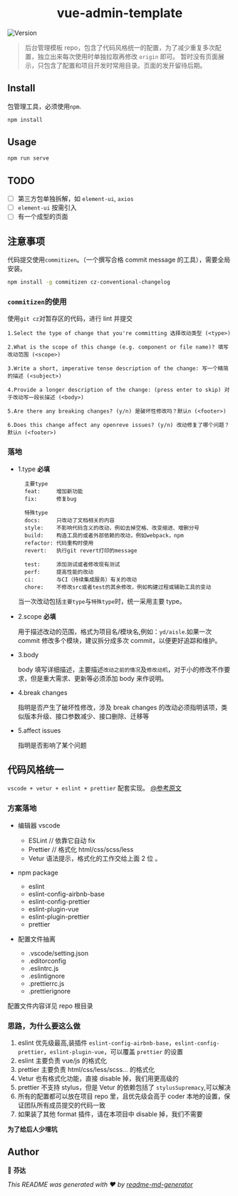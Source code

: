 <h1 align="center"> vue-admin-template </h1>
<p>
  <img alt="Version" src="https://img.shields.io/badge/version-1.0.0-blue.svg?cacheSeconds=2592000" />
</p>

> 后台管理模板 repo，包含了代码风格统一的配置，为了减少重复多次配置，独立出来每次使用时单独拉取再修改 `origin` 即可。
> 暂时没有页面展示，只包含了配置和项目开发时常用目录。页面的发开留待后期。

## Install

包管理工具，必须使用`npm`.

```sh
npm install
```

## Usage

```sh
npm run serve
```

## TODO

- [ ] 第三方包单独拆解，如 `element-ui`, `axios`
- [ ] `element-ui` 按需引入
- [ ] 有一个成型的页面

## 注意事项

代码提交使用`commitizen`。（一个撰写合格 commit message 的工具），需要全局安装。

```sh
npm install -g commitizen cz-conventional-changelog
```

### `commitizen`的使用

使用`git cz`对暂存区的代码，进行 lint 并提交

```
1.Select the type of change that you're committing 选择改动类型 (<type>)

2.What is the scope of this change (e.g. component or file name)? 填写改动范围 (<scope>)

3.Write a short, imperative tense description of the change: 写一个精简的描述 (<subject>)

4.Provide a longer description of the change: (press enter to skip) 对于改动写一段长描述 (<body>)

5.Are there any breaking changes? (y/n) 是破坏性修改吗？默认n (<footer>)

6.Does this change affect any openreve issues? (y/n) 改动修复了哪个问题？默认n (<footer>)
```

### 落地

- 1.type
  <b>必填</b>

  ```
    主要type
    feat:     增加新功能
    fix:      修复bug

    特殊type
    docs:     只改动了文档相关的内容
    style:    不影响代码含义的改动，例如去掉空格、改变缩进、增删分号
    build:    构造工具的或者外部依赖的改动，例如webpack，npm
    refactor: 代码重构时使用
    revert:   执行git revert打印的message

    test:     添加测试或者修改现有测试
    perf:     提高性能的改动
    ci:       与CI（持续集成服务）有关的改动
    chore:    不修改src或者test的其余修改，例如构建过程或辅助工具的变动
  ```

  当一次改动包括`主要type`与`特殊type`时，统一采用主要 type。

- 2.scope
  <b>必填</b>

  用于描述改动的范围，格式为项目名/模块名,例如：`yd/aisle`.如果一次 commit 修改多个模块，建议拆分成多次 commit，以便更好追踪和维护。

- 3.body

  body 填写详细描述，主要描述`改动之前的情况`及`修改动机`，对于小的修改不作要求，但是重大需求、更新等必须添加 body 来作说明。

- 4.break changes

  指明是否产生了破坏性修改，涉及 break changes 的改动必须指明该项，类似版本升级、接口参数减少、接口删除、迁移等

- 5.affect issues

  指明是否影响了某个问题

## 代码风格统一

`vscode + vetur + eslint + prettier` 配套实现。 [@参考原文](https://trainspott.in/2018/12/07/vscode+vetur+eslint+prettier%E5%AE%9E%E7%8E%B0%E5%9B%A2%E9%98%9F%E4%BB%A3%E7%A0%81%E9%A3%8E%E6%A0%BC%E7%BB%9F%E4%B8%80/)

### 方案落地

- 编辑器 vscode

  - ESLint // 依靠它自动 fix
  - Prettier // 格式化 html/css/scss/less
  - Vetur 语法提示，格式化的工作交给上面 2 位 。

- npm package

  - eslint
  - eslint-config-airbnb-base
  - eslint-config-prettier
  - eslint-plugin-vue
  - eslint-plugin-prettier
  - prettier

- 配置文件抽离

  - .vscode/setting.json
  - .editorconfig
  - .eslintrc.js
  - .eslintignore
  - .prettierrc.js
  - .prettierignore

配置文件内容详见 repo 根目录

### 思路，为什么要这么做

1. eslint 优先级最高,装插件 `eslint-config-airbnb-base`，`eslint-config-prettier`，`eslint-plugin-vue`，可以覆盖 `prettier` 的设置
2. eslint 主要负责 vue/js 的格式化
3. prettier 主要负责 html/css/less/scss… 的格式化
4. Vetur 也有格式化功能，直接 disable 掉，我们用更高级的
5. prettier 不支持 stylus，但是 Vetur 的依赖包括了 `stylusSupremacy`,可以解决
6. 所有的配置都可以放在项目 repo 里，且优先级会高于 coder 本地的设置，保证团队所有成员提交的代码一致
7. 如果装了其他 format 插件，请在本项目中 disable 掉，我们不需要

<b>为了给后人少埋坑</b>

## Author

👤 **芬达**

_This README was generated with ❤️ by [readme-md-generator](https://github.com/kefranabg/readme-md-generator)_
